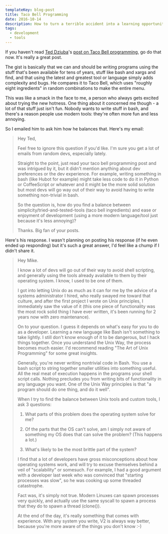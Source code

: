```yaml
---
templateKey: blog-post
title: Taco Bell Programming
date: 2016-10-14
description: How to turn a terrible accident into a learning opportunity.
tags:
  - development
  - tools
---
```


If you haven't read [Ted Dziuba](http://teddziuba.com/)'s [post on Taco Bell programming](http://teddziuba.com/2010/10/taco-bell-programming.html), go do that now. It's really a great post.

The gist is basically that we can and should be writing programs using the stuff that's been available for tens of years, stuff like bash and xargs and find, and that using the latest and greatest tool or language simply adds complexity and bugs. He compares it to Taco Bell, which uses "roughly eight ingredients" in random combinations to make the entire menu.

This was like a smack in the face to me, a person who always gets excited about trying the new hotness. One thing about it concerned me though - a lot of that stuff just isn't fun. Nobody wants to write stuff in bash, and there's a reason people use modern tools: they're often more fun and less annoying.

So I emailed him to ask him how he balances that. Here's my email:

> Hey Ted,
> 
> Feel free to ignore this question if you'd like. I'm sure you get a lot of emails from random devs, especially lately.
> 
> Straight to the point, just read your taco bell programming post and was intrigued by it, but it didn't mention anything about dev preferences or the dev experience. For example, writing something in bash (like Hubot for example) might take less code to do it in Python or CoffeeScript or whatever and it might be the more solid solution but most devs will go way out of their way to avoid having to write something non-trivial in bash.
> 
> So the question is, how do you find a balance between simplicity/tried-and-tested-tools (taco bell ingredients) and ease or enjoyment of development (using a more modern language/tool just because it's less annoying)?
> 
> Thanks. Big fan of your posts.

Here's his response. I wasn't planning on posting his response (if he even ended up responding) but it's such a great answer, I'd feel like a chump if I didn't share it.

> Hey Mike.
> 
> I know a lot of devs will go out of their way to avoid shell scripting, and generally using the tools already available to them by their operating system. I know, I used to be one of them.
> 
> I got into letting Unix do as much as it can for me by the advice of a systems administrator I hired, who really swayed me toward that culture, and after the first project I wrote on Unix principles, I immediately saw the value of it (this one piece of functionality was the most rock solid thing I have ever written, it's been running for 2 years now with zero maintenance).
> 
> On to your question. I guess it depends on what's easy for you to do as a developer. Learning a new language like Bash isn't something to take lightly. I still don't know enough of it to be dangerous, but I hack things together. Once you understand the Unix Way, the process becomes much easier. I'd recommend reading "The Art of Unix Programming" for some great insights.
> 
> Generally, you're never writing nontrivial code in Bash. You use a bash script to string together smaller utilities into something useful. All the real meat of execution happens in the programs your shell script calls. Nothing precludes you from writing bits of functionality in any language you want. One of the Unix Way principles is that "a program should do one thing, and do it well".
> 
> When I try to find the balance between Unix tools and custom tools, I ask 3 questions:
> 
> 1) What parts of this problem does the operating system solve for me?
> 
> 2) Of the parts that the OS can't solve, am I simply not aware of something my OS does that can solve the problem? (This happens a lot.)
> 
> 3) What's likely to be the most brittle part of the system?
> 
> I find that a lot of developers have gross misconceptions about how operating systems work, and will try to excuse themselves behind a veil of "scalability" or somesuch. For example, I had a good argument with a developer last week who was convinced that "starting processes was slow", so he was cooking up some threaded catastrophe.
> 
> Fact was, it's simply not true. Modern Linuxes can spawn processes very quickly, and actually use the same syscall to spawn a process that they do to spawn a thread (clone()).
> 
> At the end of the day, it's really something that comes with experience. With any system you write, V2 is always way better, because you're more aware of the things you don't know :-)